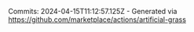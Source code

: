 Commits: 2024-04-15T11:12:57.125Z - Generated via https://github.com/marketplace/actions/artificial-grass
<br>

